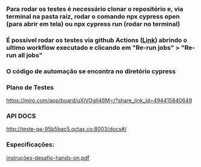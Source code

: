 ### Para rodar os testes é necessário clonar o repositório e, via terminal na pasta raiz, rodar o comando npx cypress open (para abrir em tela) ou npx cypress run (rodar no terminal)

### É possivel rodar os testes via github Actions ([Link](https://github.com/brunoomf1/Black_box_octa/actions)) abrindo o ultimo workflow executado e clicando em "Re-run jobs" > "Re-run all jobs"

### O código de automação se encontra no diretório cypress

### Plano de Testes 
https://miro.com/app/board/uXjVOglI46M=/?share_link_id=494415840649

### API DOCS
http://teste-qa-95b5bac5.octax.co:8003/docs#/


### Especificações: 
[instruções-desafio-hands-on.pdf](https://github.com/brunoomf1/Black_box_octa/files/9278322/instrucoes-desafio-hands-on.pdf)
